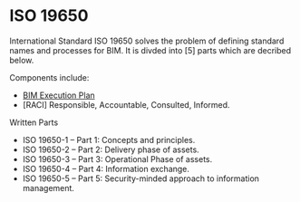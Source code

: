 # ISO 19650

International Standard ISO 19650 solves the problem of defining standard names and processes for BIM. It is divded into [5] parts which are decribed below.

Components include:

* [BIM Execution Plan](/Concepts/BIMExecutionPlan)
* [RACI] Responsible, Accountable, Consulted, Informed.


Written Parts

* ISO 19650-1 – Part 1: Concepts and principles.
* ISO 19650-2 – Part 2: Delivery phase of assets.
* ISO 19650-3 – Part 3: Operational Phase of assets.
* ISO 19650-4 – Part 4: Information exchange.
* ISO 19650-5 – Part 5: Security-minded approach to information management.


